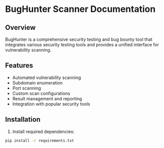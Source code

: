 # BugHunter Scanner Documentation

## Overview

BugHunter is a comprehensive security testing and bug bounty tool that integrates various security testing tools and provides a unified interface for vulnerability scanning.

## Features

- Automated vulnerability scanning
- Subdomain enumeration
- Port scanning
- Custom scan configurations
- Result management and reporting
- Integration with popular security tools

## Installation

1. Install required dependencies:

```bash
pip install -r requirements.txt
